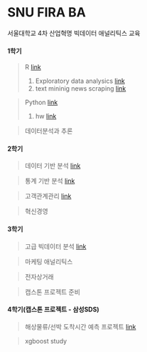 # SNU FIRA BA
서울대학교 4차 산업혁명 빅데이터 애널리틱스 교육

#### 1학기
> R [link](https://github.com/hyeonho1028/SNU_FIRA_BA/tree/master/1%20semester/R%20programing)
> 1. Exploratory data analysics [link](https://github.com/hyeonho1028/SNU_FIRA_BA/tree/master/1%20semester/R%20programing/Exploratory%20data%20analysics)
> 2. text mininig news scraping [link](https://github.com/hyeonho1028/SNU_FIRA_BA/tree/master/1%20semester/R%20programing/text%20mininig%20news%20scraping)

> Python [link](https://github.com/hyeonho1028/SNU_FIRA_BA/tree/master/1%20semester/Python%20programing)
> 1. hw [link](https://github.com/hyeonho1028/SNU_FIRA_BA/tree/master/1%20semester/Python%20programing/hw)

> 데이터분석과 추론

#### 2학기
> 데이터 기반 분석 [link](https://github.com/hyeonho1028/SNU_FIRA_BA/tree/master/2%20semester/DataBased%20Statistical%20Decision%20Model/%EA%B8%B0%EB%A7%90%EA%B3%BC%EC%A0%9C/Final)
 
> 통계 기반 분석 [link](https://github.com/hyeonho1028/SNU_FIRA_BA/tree/master/2%20semester/Statistical%20Mechine%20Learning/final)

> 고객관계관리 [link](https://github.com/hyeonho1028/SNU_FIRA_BA/tree/master/2%20semester/CRM)

> 혁신경영

#### 3학기
> 고급 빅데이터 분석 [link](https://github.com/hyeonho1028/SNU_FIRA_BA/tree/master/3%20semester/%EA%B3%A0%EA%B8%89%20%EB%B9%85%EB%8D%B0%EC%9D%B4%ED%84%B0%20%EB%B6%84%EC%84%9D/study_organized)

> 마케팅 애널리틱스

> 전자상거래

> 캡스톤 프로젝트 준비 

#### 4학기(캡스톤 프로젝트 - 삼성SDS)
> 해상물류/선박 도착시간 예측 프로젝트 [link](https://github.com/hyeonho1028/SNU_FIRA_BA/tree/master/4%20semester(capstone%20project))

> xgboost study
